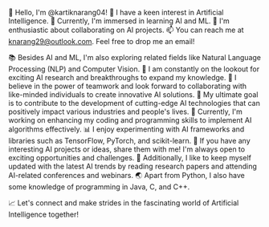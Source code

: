 👋 Hello, I'm @kartiknarang04!
👀 I have a keen interest in Artificial Intelligence.
🌱 Currently, I'm immersed in learning AI and ML.
💞️ I'm enthusiastic about collaborating on AI projects.
📫 You can reach me at knarang29@outlook.com. Feel free to drop me an email!

📚 Besides AI and ML, I'm also exploring related fields like Natural Language Processing (NLP) and Computer Vision.
🔭 I am constantly on the lookout for exciting AI research and breakthroughs to expand my knowledge.
🤝 I believe in the power of teamwork and look forward to collaborating with like-minded individuals to create innovative AI solutions.
🌟 My ultimate goal is to contribute to the development of cutting-edge AI technologies that can positively impact various industries and people's lives.
🎯 Currently, I'm working on enhancing my coding and programming skills to implement AI algorithms effectively.
📊 I enjoy experimenting with AI frameworks and libraries such as TensorFlow, PyTorch, and scikit-learn.
🚀 If you have any interesting AI projects or ideas, share them with me! I'm always open to exciting opportunities and challenges.
📖 Additionally, I like to keep myself updated with the latest AI trends by reading research papers and attending AI-related conferences and webinars.
🌏 Apart from Python, I also have some knowledge of programming in Java, C, and C++.

📈 Let's connect and make strides in the fascinating world of Artificial Intelligence together!
